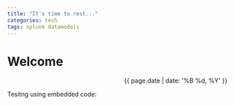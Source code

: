 ```yaml
---
title: "It's time to rest..."
categories: tech
tags: splunk datamodels
---
```


# Welcome
<div style="text-align: right;">{{ page.date | date: '%B %d, %Y' }}</div>

Tesitng using embedded code:
<script type="text/javascript">
  var links = document.querySelectorAll("link[href='https://gist-it.appspot.com/assets/embed.css'], link[href='https://gist-it.appspot.com/assets/prettify/prettify.css']");
  links.forEach(function (link, index) {
    console.log(index, link);
    link.parentNode.removeChild(link);
  });
</script>

<script src="https://gist-it.appspot.com/http://github.com/fontora/splunk/blob/master/Searches/Datamodels/ES_CIM_Datamodels.spl"></script>
